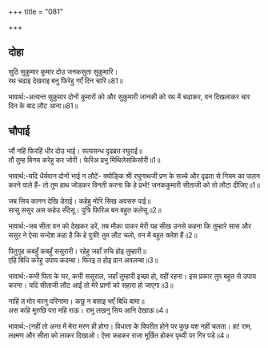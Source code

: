 +++
title = "081"

+++
## दोहा
सुठि सुकुमार कुमार दोउ जनकसुता सुकुमारि।  
रथ चढाइ देखराइ बनु फिरेहु गएँ दिन चारि॥81॥  

भावार्थ:-अत्यन्त सुकुमार दोनों कुमारों को और सुकुमारी जानकी को रथ में चढाकर, वन दिखलाकर चार दिन के बाद लौट आना॥81॥  




## चौपाई
जौं नहिं फिरहिं धीर दोउ भाई। सत्यसन्ध दृढब्रत रघुराई॥  
तौ तुम्ह बिनय करेहु कर जोरी। फेरिअ प्रभु मिथिलेसकिसोरी॥1॥  

भावार्थ:-यदि धैर्यवान दोनों भाई न लौटें- क्योङ्कि श्री रघुनाथजी प्रण के सच्चे और दृढता से नियम का पालन करने वाले हैं- तो तुम हाथ जोडकर विनती करना कि हे प्रभो! जनककुमारी सीताजी को तो लौटा दीजिए॥1॥  

जब सिय कानन देखि डेराई। कहेहु मोरि सिख अवसरु पाई॥  
सासु ससुर अस कहेउ सँदेसू। पुत्रि फिरिअ बन बहुत कलेसू॥2॥  

भावार्थ:-जब सीता वन को देखकर डरें, तब मौका पाकर मेरी यह सीख उनसे कहना कि तुम्हारे सास और ससुर ने ऐसा सन्देश कहा है कि हे पुत्री! तुम लौट चलो, वन में बहुत क्लेश हैं॥2॥  

पितुगृह कबहुँ कबहुँ ससुरारी। रहेहु जहाँ रुचि होइ तुम्हारी॥  
एहि बिधि करेहु उपाय कदम्बा। फिरइ त होइ प्रान अवलम्बा॥3॥  

भावार्थ:-कभी पिता के घर, कभी ससुराल, जहाँ तुम्हारी इच्छा हो, वहीं रहना। इस प्रकार तुम बहुत से उपाय करना। यदि सीताजी लौट आईं तो मेरे प्राणों को सहारा हो जाएगा॥3॥  

नाहिं त मोर मरनु परिनामा। कछु न बसाइ भएँ बिधि बामा॥  
अस कहि मुरुछि परा महि राऊ। रामु लखनु सिय आनि देखाऊ॥4॥  

भावार्थ:-(नहीं तो अन्त में मेरा मरण ही होगा। विधाता के विपरीत होने पर कुछ वश नहीं चलता। हा! राम, लक्ष्मण और सीता को लाकर दिखाओ। ऐसा कहकर राजा मूर्छित होकर पृथ्वी पर गिर पडे॥4॥  

